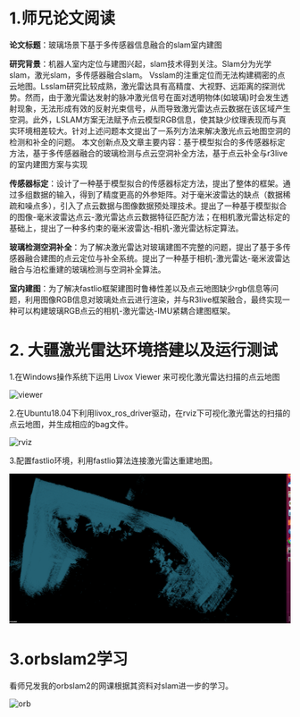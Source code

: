 # 1.师兄论文阅读

**论文标题**：玻璃场景下基于多传感器信息融合的slam室内建图

**研究背景**：机器人室内定位与建图兴起，slam技术得到关注。Slam分为光学slam，激光slam，多传感器融合slam。
  Vsslam的注重定位而无法构建稠密的点云地图。Lsslam研究比较成熟，激光雷达具有高精度、大视野、远距离的探测优势。然而，由于激光雷达发射的脉冲激光信号在面对透明物体(如玻璃)时会发生透射现象，无法形成有效的反射光束信号，从而导致激光雷达点云数据在该区域产生空洞。此外，LSLAM方案无法赋予点云模型RGB信息，使其缺少纹理表现而与真实环境相差较大。针对上述问题本文提出了一系列方法来解决激光点云地图空洞的检测和补全的问题。
本文创新点及文章主要内容：基于模型拟合的多传感器标定方法，基于多传感器融合的玻璃检测与点云空洞补全方法，基于点云补全与r3live的室内建图方案与实现

**传感器标定**：设计了一种基于模型拟合的传感器标定方法，提出了整体的框架。通过多组数据的输入，得到了精度更高的外参矩阵。对于毫米波雷达的缺点（数据稀疏和噪点多），引入了点云数据与图像数据预处理技术。提出了一种基于模型拟合的图像-毫米波雷达点云-激光雷达点云数据特征匹配方法；在相机激光雷达标定的基础上，提出了一种多约束的毫米波雷达-相机-激光雷达标定算法。

**玻璃检测空洞补全**：为了解决激光雷达对玻璃建图不完整的问题，提出了基于多传感器融合建图的点云定位与补全系统。提出了一种基于相机-激光雷达-毫米波雷达融合与泊松重建的玻璃检测与空洞补全算法。

**室内建图**：为了解决fastlio框架建图时鲁棒性差以及点云地图缺少rgb信息等问题，利用图像RGB信息对玻璃处点云进行渲染，并与R3live框架融合，最终实现一种可以构建玻璃RGB点云的相机-激光雷达-IMU紧耦合建图框架。

# **2.** 大疆激光雷达环境搭建以及运行测试

1.在Windows操作系统下运用 Livox Viewer 来可视化激光雷达扫描的点云地图

![viewer](C:\Users\86135\Desktop\周工作\viewer.png)

2.在Ubuntu18.04下利用livox_ros_driver驱动，在rviz下可视化激光雷达的扫描的点云地图，并生成相应的bag文件。

![rviz](C:\Users\86135\Pictures\rviz.jpg)

3.配置fastlio环境，利用fastlio算法连接激光雷达重建地图。

![fastlio重建](https://github.com/ZYJ-Group/wuyuchen/blob/main/%E5%91%A8%E5%B7%A5%E4%BD%9C/fastlio%E9%87%8D%E5%BB%BA.png)

# 3.orbslam2学习

  看师兄发我的orbslam2的网课根据其资料对slam进一步的学习。

![orb](C:\Users\86135\Pictures\orb.jpg)
